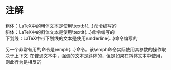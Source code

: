 # 注解
粗体：LaTeX中的粗体文本是使用\textbf{...}命令编写的      
斜体：LaTeX中的斜体文本是使用\textit{...}命令编写的      
下划线：LaTeX中带下划线的文本是使用\underline{...}命令编写的      

另一个非常有用的命令是\emph{...}命令。该\emph命令实际使用其参数的操作取决于上下文-在普通文本中，强调的文本是斜体的，但是如果在斜体文本中使用，则此行为是相反的      
